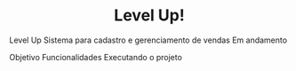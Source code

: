 <h1 align="center">Level Up!</h1>

Level Up
Sistema para cadastro e gerenciamento de vendas
Em andamento

Objetivo
Funcionalidades
Executando o projeto